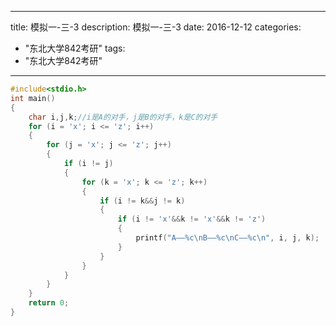 
---
title: 模拟一-三-3
description: 模拟一-三-3
date: 2016-12-12
categories:
  - "东北大学842考研"
tags:
  - "东北大学842考研"

---


```cpp
#include<stdio.h>
int main()
{
	char i,j,k;//i是A的对手，j是B的对手，k是C的对手
	for (i = 'x'; i <= 'z'; i++)
	{
		for (j = 'x'; j <= 'z'; j++)
		{
			if (i != j)
			{
				for (k = 'x'; k <= 'z'; k++)
				{
					if (i != k&&j != k)
					{
						if (i != 'x'&&k != 'x'&&k != 'z')
						{
							printf("A——%c\nB——%c\nC——%c\n", i, j, k);
						}
					}
				}
			}
		}
	}
	return 0;
}
```

